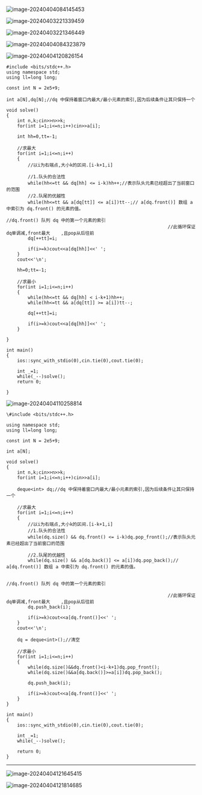 ![image-20240404084145453](C:\Users\set\AppData\Roaming\Typora\typora-user-images\image-20240404084145453.png)

![image-20240403221339459](C:\Users\set\AppData\Roaming\Typora\typora-user-images\image-20240403221339459.png)

![image-20240403221346449](C:\Users\set\AppData\Roaming\Typora\typora-user-images\image-20240403221346449.png)

![image-20240404084323879](C:\Users\set\AppData\Roaming\Typora\typora-user-images\image-20240404084323879.png)

![image-20240404120826154](C:\Users\set\AppData\Roaming\Typora\typora-user-images\image-20240404120826154.png)

```
#include <bits/stdc++.h>
using namespace std;
using ll=long long;

const int N = 2e5+9;

int a[N],dq[N];//dq 中保持着窗口内最大/最小元素的索引,因为后续条件让其只保持一个

void solve()
{
	int n,k;cin>>n>>k;
	for(int i=1;i<=n;i++)cin>>a[i];
	
	int hh=0,tt=-1;
	
	//求最大
	for(int i=1;i<=n;i++)
	{
		//以i为右端点,大小k的区间.[i-k+1,i]
		
		//1.队头的合法性
		while(hh<=tt && dq[hh] <= i-k)hh++;//表示队头元素已经超出了当前窗口的范围
		//2.队尾的优越性
		while(hh<=tt && a[dq[tt]] <= a[i])tt--;// a[dq.front()] 数组 a 中索引为 dq.front() 的元素的值。
															//dq.front() 队列 dq 中的第一个元素的索引
															//此循环保证dq单调减,front最大	,且pop从后往前
		dq[++tt]=i;
		
		if(i>=k)cout<<a[dq[hh]]<<' ';
	}
	cout<<'\n';
	
	hh=0;tt=-1;
	
	//求最小
	for(int i=1;i<=n;i++)
	{
		while(hh<=tt && dq[hh] < i-k+1)hh++;
		while(hh<=tt && a[dq[tt]] >= a[i])tt--;
		
		dq[++tt]=i;
		
		if(i>=k)cout<<a[dq[hh]]<<' ';
	}
	
}

int main()
{
	ios::sync_with_stdio(0),cin.tie(0),cout.tie(0);
	
	int _=1;
	while(_--)solve();
	return 0;

}
```



![image-20240404110258814](C:\Users\set\AppData\Roaming\Typora\typora-user-images\image-20240404110258814.png)

```
\#include <bits/stdc++.h>

using namespace std;
using ll=long long;

const int N = 2e5+9;

int a[N];

void solve()
{
	int n,k;cin>>n>>k;
	for(int i=1;i<=n;i++)cin>>a[i];

	deque<int> dq;//dq 中保持着窗口内最大/最小元素的索引,因为后续条件让其只保持一个

	//求最大
	for(int i=1;i<=n;i++)
	{
		//以i为右端点,大小k的区间.[i-k+1,i]
		//1.队头的合法性
		while(dq.size() && dq.front() <= i-k)dq.pop_front();//表示队头元素已经超出了当前窗口的范围

		//2.队尾的优越性
		while(dq.size() && a[dq.back()] <= a[i])dq.pop_back();// a[dq.front()] 数组 a 中索引为 dq.front() 的元素的值。

															//dq.front() 队列 dq 中的第一个元素的索引

															//此循环保证dq单调减,front最大	,且pop从后往前
		dq.push_back(i);
		
		if(i>=k)cout<<a[dq.front()]<<' ';
	}
	cout<<'\n';

	dq = deque<int>();//清空

	//求最小
	for(int i=1;i<=n;i++)
	{
		while(dq.size()&&dq.front()<i-k+1)dq.pop_front();
		while(dq.size()&&a[dq.back()]>=a[i])dq.pop_back();

		dq.push_back(i);

		if(i>=k)cout<<a[dq.front()]<<' ';
	}
}

int main()
{
	ios::sync_with_stdio(0),cin.tie(0),cout.tie(0);
	
	int _=1;
	while(_--)solve();
	
	return 0;
}
```

****



![image-20240404121645415](C:\Users\set\AppData\Roaming\Typora\typora-user-images\image-20240404121645415.png)

![image-20240404121814685](C:\Users\set\AppData\Roaming\Typora\typora-user-images\image-20240404121814685.png)